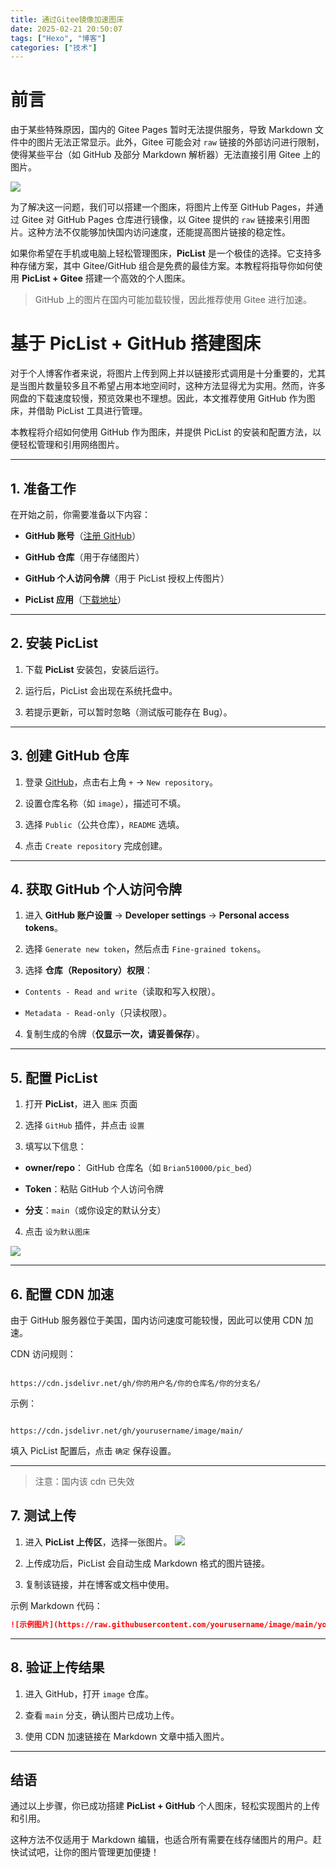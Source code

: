 ```yaml
---
title: 通过Gitee镜像加速图床
date: 2025-02-21 20:50:07
tags: ["Hexo", "博客"]
categories: ["技术"]
---
```


# 前言

由于某些特殊原因，国内的 Gitee Pages 暂时无法提供服务，导致 Markdown 文件中的图片无法正常显示。此外，Gitee 可能会对 `raw` 链接的外部访问进行限制，使得某些平台（如 GitHub 及部分 Markdown 解析器）无法直接引用 Gitee 上的图片。

![](https://ghfast.top/https://raw.githubusercontent.com/Brian510000/pic_bed/main/web-site/image.png)

为了解决这一问题，我们可以搭建一个图床，将图片上传至 GitHub Pages，并通过 Gitee 对 GitHub Pages 仓库进行镜像，以 Gitee 提供的 `raw` 链接来引用图片。这种方法不仅能够加快国内访问速度，还能提高图片链接的稳定性。

如果你希望在手机或电脑上轻松管理图床，**PicList** 是一个极佳的选择。它支持多种存储方案，其中 Gitee/GitHub 组合是免费的最佳方案。本教程将指导你如何使用 **PicList + Gitee** 搭建一个高效的个人图床。

> GitHub 上的图片在国内可能加载较慢，因此推荐使用 Gitee 进行加速。

# 基于 PicList + GitHub 搭建图床

对于个人博客作者来说，将图片上传到网上并以链接形式调用是十分重要的，尤其是当图片数量较多且不希望占用本地空间时，这种方法显得尤为实用。然而，许多网盘的下载速度较慢，预览效果也不理想。因此，本文推荐使用 GitHub 作为图床，并借助 PicList 工具进行管理。

本教程将介绍如何使用 GitHub 作为图床，并提供 PicList 的安装和配置方法，以便轻松管理和引用网络图片。

---

## 1. 准备工作

在开始之前，你需要准备以下内容：

- **GitHub 账号**（[注册 GitHub](https://github.com/)）

- **GitHub 仓库**（用于存储图片）

- **GitHub 个人访问令牌**（用于 PicList 授权上传图片）

- **PicList 应用**（[下载地址](https://piclist.cn/app#%E4%B8%8B%E8%BD%BD%E5%AE%89%E8%A3%85)）

---

## 2. 安装 PicList

1. 下载 **PicList** 安装包，安装后运行。

2. 运行后，PicList 会出现在系统托盘中。

3. 若提示更新，可以暂时忽略（测试版可能存在 Bug）。

---

## 3. 创建 GitHub 仓库

1. 登录 [GitHub](https://github.com/)，点击右上角 `+` → `New repository`。

2. 设置仓库名称（如 `image`），描述可不填。

3. 选择 `Public`（公共仓库），`README` 选填。

4. 点击 `Create repository` 完成创建。

---

## 4. 获取 GitHub 个人访问令牌

1. 进入 **GitHub 账户设置** → **Developer settings** → **Personal access tokens**。

2. 选择 `Generate new token`，然后点击 `Fine-grained tokens`。

3. 选择 **仓库（Repository）权限**：

- `Contents - Read and write`（读取和写入权限）。

- `Metadata - Read-only`（只读权限）。

4. 复制生成的令牌（**仅显示一次，请妥善保存**）。

---

## 5. 配置 PicList

1. 打开 **PicList**，进入 `图床` 页面

2. 选择 `GitHub` 插件，并点击 `设置`

3. 填写以下信息：

- **owner/repo**： GitHub 仓库名（如 `Brian510000/pic_bed`）

- **Token**：粘贴 GitHub 个人访问令牌

- **分支**：`main`（或你设定的默认分支）

4. 点击 `设为默认图床`

![](https://ghfast.top/https://raw.githubusercontent.com/Brian510000/pic_bed/main/web-site/20250221233542832.png)

---

## 6. 配置 CDN 加速

由于 GitHub 服务器位于美国，国内访问速度可能较慢，因此可以使用 CDN 加速。

CDN 访问规则：

```

https://cdn.jsdelivr.net/gh/你的用户名/你的仓库名/你的分支名/

```

示例：

```

https://cdn.jsdelivr.net/gh/yourusername/image/main/

```

填入 PicList 配置后，点击 `确定` 保存设置。

---

> 注意：国内该 cdn 已失效

## 7. 测试上传

1. 进入 **PicList 上传区**，选择一张图片。
   ![](https://ghfast.top/https://raw.githubusercontent.com/Brian510000/pic_bed/main/web-site/20250221234136757.png)
2. 上传成功后，PicList 会自动生成 Markdown 格式的图片链接。

3. 复制该链接，并在博客或文档中使用。

示例 Markdown 代码：

```markdown
![示例图片](https://raw.githubusercontent.com/yourusername/image/main/your-image.png)
```

---

## 8. 验证上传结果

1. 进入 GitHub，打开 `image` 仓库。

2. 查看 `main` 分支，确认图片已成功上传。

3. 使用 CDN 加速链接在 Markdown 文章中插入图片。

---

## 结语

通过以上步骤，你已成功搭建 **PicList + GitHub** 个人图床，轻松实现图片的上传和引用。

这种方法不仅适用于 Markdown 编辑，也适合所有需要在线存储图片的用户。赶快试试吧，让你的图片管理更加便捷！
